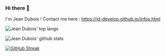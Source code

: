 ### Hi there 👋
I'm Jean Dubois !
Contact me here : [https://jd-develop.github.io/infos.html
](https://jd-develop.github.io/infos.html)

![Jean Dubois' top langs](https://github-readme-stats.vercel.app/api/top-langs/?username=jd-develop&layout=compact&theme=dark&hide_border=true)

![Jean Dubois' github stats](https://github-readme-stats.vercel.app/api?username=jd-develop&show_icons=true&theme=dark&hide_border=true)

[![GitHub Streak](http://github-readme-streak-stats.herokuapp.com?user=jd-develop&theme=dark&hide_border=true&date_format=j%20M%5B%20Y%5D)](https://git.io/streak-stats)

<!--
**jd-develop/jd-develop** is a ✨ _special_ ✨ repository because its `README.md` (this file) appears on your GitHub profile.

Here are some ideas to get you started:

- 🔭 I’m currently working on ...
- 🌱 I’m currently learning ...
- 👯 I’m looking to collaborate on ...
- 🤔 I’m looking for help with ...
- 💬 Ask me about ...
- 📫 How to reach me: ...
- 😄 Pronouns: ...
- ⚡ Fun fact: ...
-->
